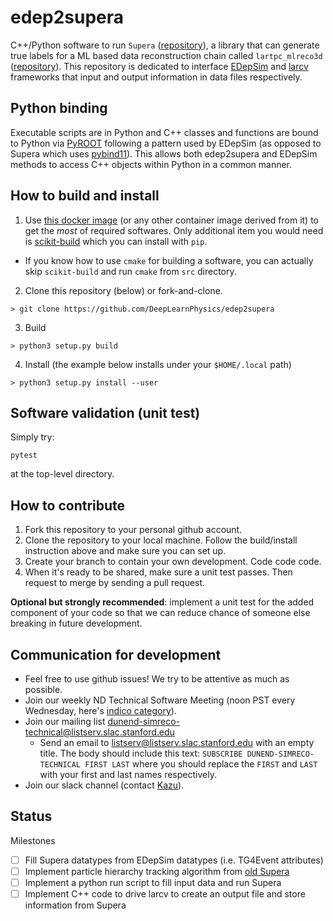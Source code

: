 # edep2supera

C++/Python software to run `Supera` ([repository](https://github.com/DeepLearnPhysics/SuperaAtomic)), a library that can generate true labels for a ML based data reconstruction chain called `lartpc_mlreco3d` ([repository](https://github.com/DeepLearnPhysics/lartpc_mlreco3d)). This repository is dedicated to interface [EDepSim](https://github.com/ClarkMcGrew/edep-sim) and [larcv](https://github.com/DeepLearnPhysics/larcv2) frameworks that input and output information in data files respectively. 

## Python binding
Executable scripts are in Python and C++ classes and functions are bound to Python via [PyROOT](https://root.cern/manual/python/) following a pattern used by EDepSim (as opposed to Supera which uses [pybind11](https://pybind11.readthedocs.io/en/stable/)). This allows both edep2supera and EDepSim methods to access C++ objects within Python in a common manner.

## How to build and install
1. Use [this docker image](https://hub.docker.com/layers/deeplearnphysics/larcv2/ub20.04-cuda11.3-cudnn8-pytorch1.10.0-larndsim/images/sha256-b9a67dfabf5190dbd67745cf739f9aeb6a357a6f4580df4702210bdfafa0221b?context=explore) (or any other container image derived from it) to get the _most_ of required softwares. Only additional item you would need is [scikit-build](https://scikit-build.readthedocs.io/en/latest/skbuild.html) which you can install with `pip`. 
  - If you know how to use `cmake` for building a software, you can actually skip `scikit-build` and run `cmake` from `src` directory.
2. Clone this repository (below) or fork-and-clone.
```
> git clone https://github.com/DeepLearnPhysics/edep2supera
```
3. Build 
```
> python3 setup.py build
```
4. Install (the example below installs under your `$HOME/.local` path)
```
> python3 setup.py install --user
```

## Software validation (unit test)
Simply try:
```
pytest
```
at the top-level directory. 

## How to contribute

1. Fork this repository to your personal github account.
2. Clone the repository to your local machine. Follow the build/install instruction above and make sure you can set up.
3. Create your branch to contain your own development.  Code code code.
4. When it's ready to be shared, make sure a unit test passes. Then request to merge by sending a pull request.

**Optional but strongly recommended**: implement a unit test for the added component of your code so that we can reduce chance of someone else breaking in future development.

## Communication for development
* Feel free to use github issues! We try to be attentive as much as possible.
* Join our weekly ND Technical Software Meeting (noon PST every Wednesday, here's [indico category](https://indico.slac.stanford.edu/category/23/)).
* Join our mailing list dunend-simreco-technical@listserv.slac.stanford.edu
  - Send an email to listserv@listserv.slac.stanford.edu with an empty title. The body should include this text: `SUBSCRIBE DUNEND-SIMRECO-TECHNICAL FIRST LAST` where you should replace the `FIRST` and `LAST` with your first and last names respectively.
* Join our slack channel (contact [Kazu](mailto:kterao@slac.stanford.edu)).

## Status

Milestones

- [ ] Fill Supera datatypes from EDepSim datatypes (i.e. TG4Event attributes)
- [ ] Implement particle hierarchy tracking algorithm from [old Supera](https://github.com/DeepLearnPhysics/Supera)
- [ ] Implement a python run script to fill input data and run Supera
- [ ] Implement C++ code to drive larcv to create an output file and store information from Supera
